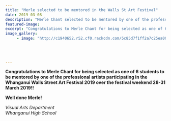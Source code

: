 ```yaml
---
title: "Merle selected to be mentored in the Walls St Art Festival"
date: 2019-03-08
description: "Merle Chant selected to be mentored by one of the professional artists participating in the Whanganui Walls Street Art Festival.."
featured-image: 
excerpt: "Congratulations to Merle Chant for being selected as one of 6 students to be mentored by one of the professional artists participating in the Whanganui Walls Street Art Festival 2019"
image_gallery:
     - image: "http://c1940652.r52.cf0.rackcdn.com/5c85d7f1ff2a7c25ea00034e/Merle-Chant-500.jpg"
    
    
    
    
---
```


<p><strong>Congratulations to Merle Chant for being selected as one of 6 students to be mentored by one of the professional artists participating in the Whanganui Walls Street Art Festival 2019 over the festival weekend 28-31 March 2019!!</strong></p>
<p><strong>Well done Merle!</strong></p>
<p><em>Visual Arts Department</em><br /><em>Whanganui High School</em></p>

